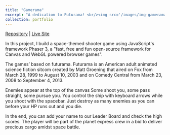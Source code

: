 ```yaml
---
title: "Gamerama"
excerpt: "A dedication to Futurama! <br/><img src='/images/img-gamerama.gif'>"
collection: portfolio
---
```


[Repository](https://github.com/simandebvu/gamer-rama/) |
[Live Site](https://gamer-ama.netlify.app/)

In this project, I build a space-themed shooter game using JavaScript's framework Phaser 3, a "fast, free and fun open-source framework for Canvas and WebGL powered browser games".

The games’ based on futurama. Futurama is an American adult animated science fiction sitcom created by Matt Groening that aired on Fox from March 28, 1999 to August 10, 2003 and on Comedy Central from March 23, 2008 to September 4, 2013.

Enemies appear at the top of the canvas Some shoot you, some pass straight, some pursue you. You control the ship with keyboard arrows while you shoot with the spacebar. Just destroy as many enemies as you can before your HP runs out and you die.

In the end, you can add your name to our Leader Board and check the high scores. The player will be part of the planet express crew in a bid to deliver precious cargo amidst space battle.